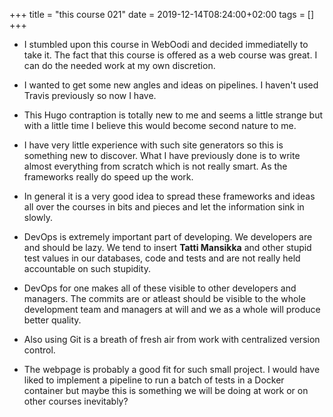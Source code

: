 +++
title =  "this course 021"
date = 2019-12-14T08:24:00+02:00
tags = []
+++

* I stumbled upon this course in WebOodi and decided immediatelly to take it. The fact that this course is offered as a web course was great. I can do the needed work at my own discretion.

* I wanted to get some new angles and ideas on pipelines. I haven't used Travis previously so now I have.

* This Hugo contraption is totally new to me and seems a little strange but with a little time I believe this would become second nature to me.

* I have very little experience with such site generators so this is something new to discover. What I have previously done is to write almost everything from scratch which is not really smart. As the frameworks really do speed up the work.

* In general it is a very good idea to spread these frameworks and ideas all over the courses in bits and pieces and let the information sink in slowly.

* DevOps is extremely important part of developing. We developers are and should be lazy. We tend to insert **Tatti Mansikka** and other stupid test values in our databases, code and tests and are not really held accountable on such stupidity.

* DevOps for one makes all of these visible to other developers and managers. The commits are or atleast should be visible to the whole development team and managers at will and we as a whole will produce better quality.

* Also using Git is a breath of fresh air from work with centralized version control.

* The webpage is probably a good fit for such small project. I would have liked to implement a pipeline to run a batch of tests in a Docker container but maybe this is something we will be doing at work or on other courses inevitably?